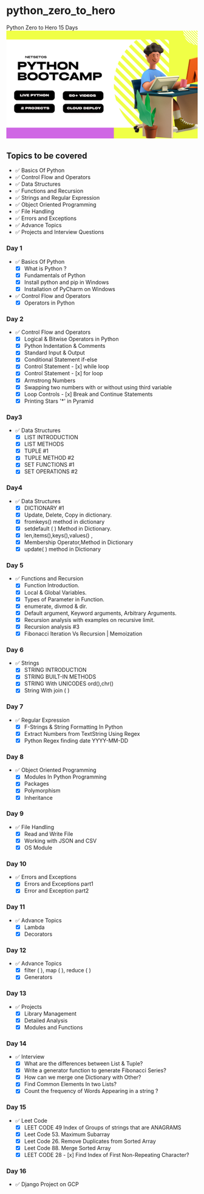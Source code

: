 # python_zero_to_hero
Python Zero to Hero 15 Days
![alt text](https://github.com/netsetos/python_zero_to_hero/blob/main/python_bootcamp.png)
## Topics to be covered 
-  ✅ Basics Of Python
-  ✅ Control Flow and Operators
-  ✅ Data Structures
-  ✅ Functions and Recursion
-  ✅ Strings and Regular Expression
-  ✅ Object Oriented Programming
-  ✅ File Handling
-  ✅ Errors and Exceptions
-  ✅ Advance Topics
-  ✅ Projects and Interview Questions

### Day 1 
- ✅ Basics Of Python
    - [x] What is Python ?
    - [x] Fundamentals of Python 
    - [x] Install python and pip in Windows 
    - [x] Installation of PyCharm on Windows
- ✅ Control Flow and Operators 
  - [x] Operators in Python
### Day 2
- ✅ Control Flow and Operators 
  - [x] Logical & Bitwise Operators in Python
  - [x] Python Indentation & Comments
  - [x] Standard Input & Output
  - [x] Conditional Statement if-else
  - [x] Control Statement - [x] while loop
  - [x] Control Statement - [x] for loop
  - [x] Armstrong Numbers
  - [x] Swapping two numbers with or without using third variable
  - [x] Loop Controls - [x] Break and Continue Statements
  - [x] Printing Stars '*' in Pyramid
### Day3
- ✅  Data Structures
  - [x] LIST INTRODUCTION
  - [x] LIST METHODS
  - [x] TUPLE #1
  - [x] TUPLE METHOD #2
  - [x] SET FUNCTIONS #1
  - [x] SET OPERATIONS #2
### Day4 
- ✅ Data Structures
  - [x] DICTIONARY #1
  - [x] Update, Delete, Copy in dictionary.
  - [x] fromkeys() method in dictionary
  - [x] setdefault ( ) Method in Dictionary.
  - [x] len,items(),keys(),values() ,
  - [x] Membership Operator,Method in Dictionary
  - [x] update( ) method in Dictionary
### Day 5
- ✅ Functions and Recursion
  - [x] Function Introduction.
  - [x] Local & Global Variables.
  - [x] Types of Parameter in Function.
  - [x] enumerate, divmod & dir.
  - [x] Default argument, Keyword arguments, Arbitrary Arguments.
  - [x] Recursion analysis with examples on recursive limit.
  - [x] Recursion analysis #3
  - [x] Fibonacci Iteration Vs Recursion | Memoization
### Day 6
- ✅ Strings 
  - [x] STRING INTRODUCTION
  - [x] STRING BUILT-IN METHODS
  - [x] STRING With UNICODES ord(),chr()
  - [x] String With join ( )
  
### Day 7
- ✅ Regular Expression
  - [x] F-Strings & String Formatting In Python
  - [x] Extract Numbers from TextString Using Regex
  - [x] Python Regex finding date YYYY-MM-DD
### Day 8
- ✅ Object Oriented Programming
  - [x] Modules In Python Programming
  - [x] Packages
  - [x] Polymorphism
  - [x] Inheritance
### Day 9 
- ✅ File Handling
  - [x] Read and Write File
  - [x] Working with JSON and CSV
  - [x] OS Module
### Day 10
- ✅ Errors and Exceptions
  - [x] Errors and Exceptions part1
  - [x] Error and Exception part2
### Day 11
- ✅ Advance Topics
  - [x] Lambda
  - [x] Decorators
### Day 12
- ✅ Advance Topics
  - [x] filter ( ), map ( ), reduce ( )
  - [x] Generators
### Day 13 
- ✅ Projects  
  - [x] Library Management
  - [x] Detailed Analysis
  - [x] Modules and Functions
### Day 14
- ✅ Interview
  - [x] What are the differences between List & Tuple?
  - [x] Write a generator function to generate Fibonacci Series?
  - [x] How can we merge one Dictionary with Other?
  - [x] Find Common Elements In two Lists?
  - [x] Count the frequency of Words Appearing in a string ?
### Day 15
- ✅ Leet Code
  - [x] LEET CODE 49 Index of Groups of strings that are ANAGRAMS
  - [x] Leet Code 53. Maximum Subarray
  - [x] Leet Code 26. Remove Duplicates from Sorted Array
  - [x] Leet Code 88. Merge Sorted Array
  - [x] LEET CODE 28 - [x] Find Index of First Non-Repeating Character?
### Day 16
- ✅ Django Project on GCP 
